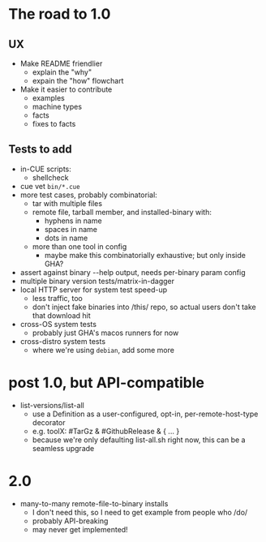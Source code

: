 # The road to 1.0

## UX

- Make README friendlier
  - explain the "why"
  - expain the "how" flowchart
- Make it easier to contribute
  - examples
  - machine types
  - facts
  - fixes to facts

## Tests to add

- in-CUE scripts:
  - shellcheck
- cue vet `bin/*.cue`
- more test cases, probably combinatorial:
  - tar with multiple files
  - remote file, tarball member, and installed-binary with:
    - hyphens in name
    - spaces in name
    - dots in name
  - more than one tool in config
    - maybe make this combinatorially exhaustive; but only inside GHA?
- assert against binary --help output, needs per-binary param config
- multiple binary version tests/matrix-in-dagger
- local HTTP server for system test speed-up
  - less traffic, too
  - don't inject fake binaries into /this/ repo, so actual users don't take that download hit
- cross-OS system tests
  - probably just GHA's macos runners for now
- cross-distro system tests
  - where we're using `debian`, add some more

# post 1.0, but API-compatible

- list-versions/list-all
  - use a Definition as a user-configured, opt-in, per-remote-host-type decorator
  - e.g.
      toolX: #TarGz & #GithubRelease & { ... }
  - because we're only defaulting list-all.sh right now, this can be a seamless upgrade

# 2.0

- many-to-many remote-file-to-binary installs
  - I don't need this, so I need to get example from people who /do/
  - probably API-breaking
  - may never get implemented!
